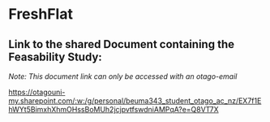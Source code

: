 # FreshFlat

## Link to the shared Document containing the Feasability Study:
_Note: This document link can only be accessed with an otago-email_

https://otagouni-my.sharepoint.com/:w:/g/personal/beuma343_student_otago_ac_nz/EX7f1EhWYt5BimxhXhmOHssBoMUh2jcjpvtfswdniAMPqA?e=Q8VT7X
